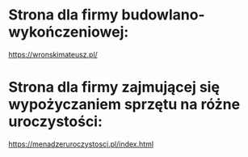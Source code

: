 # Strona dla firmy budowlano-wykończeniowej:
https://wronskimateusz.pl/

# Strona dla firmy zajmującej się wypożyczaniem sprzętu na różne uroczystości:
https://menadzeruroczystosci.pl/index.html

